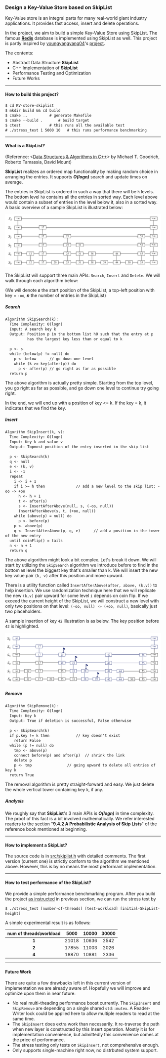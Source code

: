 ### Design a Key-Value Store based on SkipList

Key-Value store is an integral parts for many real-world giant industry applications. It provides fast access, insert and delete operations. 

In the project, we aim to build a simple Key-Value Store using SkipList. The famous **[Redis](https://github.com/redis/redis)** database is implemented using SkipList as well. This project is partly inspired by [youngyangyang04](https://github.com/youngyangyang04)'s [project](https://github.com/youngyangyang04/Skiplist-CPP).

The contents:
+ Abstract Data Structure **SkipList**
+ C++ Implementation of **SkipList**
+ Performance Testing and Optimization
+ Future Works

---

#### How to build this project?

```console
$ cd KV-store-skiplist
$ mkdir build && cd build
$ cmake .. 			# generate Makefile
$ cmake --build . 		# build target
$ ctest 			# this runs all the available test
# ./stress_test 1 5000 10 	# this runs performance benchmarking
```

---

#### What is a **SkipList**?

(Reference: <[Data Structures & Algorithms in C++](https://www.amazon.com/Data-Structures-Algorithms-Michael-Goodrich/dp/0470383275)> by Michael T. Goodrich, Roberto Tamassia, David Mount)

**SkipList** realizes an ordered map functionality by making random choice in arranging the entries. It supports ***O(logn)*** search and update times on average.

The entries in SkipList is ordered in such a way that there will be `h` levels. The bottom level `h0` contains all the entries in sorted way. Each level above would contain a subset of entries in the level below it, also in a sorted way. A basic overview of a sample SkipList is illustrated below:

![avatar](./Fig/skiplist_overview.png)

The SkipList will support three main APIs: `Search`, `Insert` and `Delete`. We will walk through each algorithm below:

(We will denote ***s*** the start position of the SkipList, a top-left position with key = `-oo`, ***n*** the number of entries in the SkipList)

##### Search 

```text
Algorithm SkipSearch(k):
  Time Complexity: O(logn)
  Input: A search key k
  Output: Position p in the bottom list h0 such that the entry at p 
          has the largest key less than or equal to k

  p <- s
  while (below(p) != null) do
    p <- below 		// go down one level
    while (k >= key(after(p)) do
      p <- after(p)	// go right as far as possible
  return p
```

The above algorithm is actually pretty simple. Starting from the top level, you go right as far as possible, and go down one level to continue try going right. 

In the end, we will end up with a position of key <= k. If the key = k, it indicates that we find the key.

##### Insert

```text
Algorithm SkipInsert(k, v):
  Time Complexity: O(logn)
  Input: Key k and value v
  Output: Topmost position of the entry inserted in the skip list

  p <- SkipSearch(k)
  q <- null
  e <- (k, v)
  i <- -1
  repeat
    i <- i + 1
    if i >= h then				// add a new level to the skip list: -oo -> +oo
      h <- h + 1
      t <- after(s)
      s <- InsertAfterAbove(null, s, (-oo, null))
      InsertAfterAbove(s, t, (+oo, null))
    while (above(p) = null) do 
      p <- before(p)
    p <- above(p)
    q <- InsertAfterAbove(p, q, e)		// add a position in the tower of the new entry
  until coinFlip() = tails
  n <- n + 1
  return q
```

The above algorithm might look a bit complex. Let's break it down. We will start by utilizing the `SkipSearch` algorithm we introduce before to find in the bottom `h0` level the biggest key that's smaller than k. We will insert the new key value pair `(k, v)` after this position and move upward.

There is a utility function called `InsertAfterAbove(after, above, (k,v))` to help insertion. We use randomization technique here that we will replicate the new `(k,v)` pair upward for some level `i` depends on coin flip. If we exceed the current height of the SkipList, we will construct a new level with only two positions on that level: `(-oo, null) -> (+oo, null)`, basically just two placeholders.

A sample insertion of key `42` illustration is as below. The key position before `42` is highlighted.

![avatar](./Fig/skiplist_insertion.png)

##### Remove

```text
Algorithm SkipRemove(k):
  Time Complexity: O(logn)
  Input: Key k
  Output: True if deletion is successful, False otherwise

  p <- SkipSearch(k)
  if p.key != k then			// key doesn't exist
    return False
  while (p != null) do
    tmp <- above(p)
    connect before(p) and after(p)	// shrink the link
    delete p
    p <- tmp				// going upward to delete all entries of key k
  return True
```

The removal algorithm is pretty straight-forward and easy. We just delete the whole vertical tower containing key `k`, if any.

##### Analysis

We roughly say that **SkipList**'s 3 main APIs is ***O(logn)*** in time complexity. The proof of this fact is a bit involved mathematically. We refer interested readers to the section "**9.4.2 A Probabilistic Analysis of Skip Lists**" of the reference book mentioned at beginning.

---

#### How to implement a **SkipList**?

The source code is in [src/skiplist.h](src/skiplist.h) with detailed comments. The first version (current one) is strictly conform to the algorithm we mentioned above. However, this is by no means the most performant implementation.

---

#### How to test performance of the **SkipList**?

We provide a simple performance benchmarking program. After you build the project [as instructed](#how-to-build-this-project?) in previous section, we can run the stress test by

```console
$ ./stress_test [number-of-threads] [test-workload] [initial-SkipList-height]
```

A simple experimental result is as follows:

| **num of threads\workload** | **5000** | **10000** | **30000** |
|:---------------------------:|:--------:|:---------:|:---------:|
|            **1**            |   21018  |   10636   |    2542   |
|            **2**            |   17855  |   11003   |    2026   |
|            **4**            |   18870  |   10881   |    2336   |

---

#### Future Work

There are quite a few drawbacks left in this current version of implementation we are already aware of. Hopefully we will improve and optimize upon them in near future:

+ No real multi-theading performance boost currently. The `SkipInsert` and `SkipRemove` are depending on a single shared `std::mutex`. A Reader-Writer lock could be applied here to allow multiple readers to read at the same time.
+ The `SkipInsert` does extra work than necessarily. It re-traverse the path when new layer is constructed by this Insert operation. Mostly it is for implementation convenience, but admittedly this convenience comes at the price of performance.
+ The stress testing only tests on `SkipInsert`, not comprehensive enough.
+ Only supports single-machine right now, no distrbuted system support.
